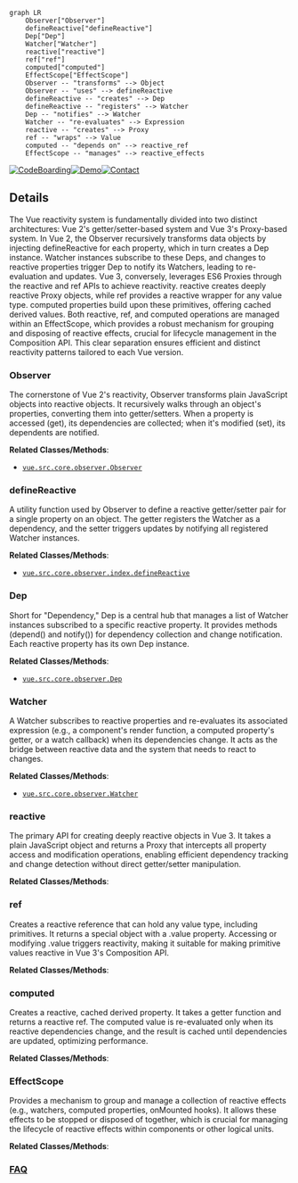 ```mermaid
graph LR
    Observer["Observer"]
    defineReactive["defineReactive"]
    Dep["Dep"]
    Watcher["Watcher"]
    reactive["reactive"]
    ref["ref"]
    computed["computed"]
    EffectScope["EffectScope"]
    Observer -- "transforms" --> Object
    Observer -- "uses" --> defineReactive
    defineReactive -- "creates" --> Dep
    defineReactive -- "registers" --> Watcher
    Dep -- "notifies" --> Watcher
    Watcher -- "re-evaluates" --> Expression
    reactive -- "creates" --> Proxy
    ref -- "wraps" --> Value
    computed -- "depends on" --> reactive_ref
    EffectScope -- "manages" --> reactive_effects
```

[![CodeBoarding](https://img.shields.io/badge/Generated%20by-CodeBoarding-9cf?style=flat-square)](https://github.com/CodeBoarding/CodeBoarding)[![Demo](https://img.shields.io/badge/Try%20our-Demo-blue?style=flat-square)](https://www.codeboarding.org/demo)[![Contact](https://img.shields.io/badge/Contact%20us%20-%20contact@codeboarding.org-lightgrey?style=flat-square)](mailto:contact@codeboarding.org)

## Details

The Vue reactivity system is fundamentally divided into two distinct architectures: Vue 2's getter/setter-based system and Vue 3's Proxy-based system. In Vue 2, the Observer recursively transforms data objects by injecting defineReactive for each property, which in turn creates a Dep instance. Watcher instances subscribe to these Deps, and changes to reactive properties trigger Dep to notify its Watchers, leading to re-evaluation and updates. Vue 3, conversely, leverages ES6 Proxies through the reactive and ref APIs to achieve reactivity. reactive creates deeply reactive Proxy objects, while ref provides a reactive wrapper for any value type. computed properties build upon these primitives, offering cached derived values. Both reactive, ref, and computed operations are managed within an EffectScope, which provides a robust mechanism for grouping and disposing of reactive effects, crucial for lifecycle management in the Composition API. This clear separation ensures efficient and distinct reactivity patterns tailored to each Vue version.

### Observer
The cornerstone of Vue 2's reactivity, Observer transforms plain JavaScript objects into reactive objects. It recursively walks through an object's properties, converting them into getter/setters. When a property is accessed (get), its dependencies are collected; when it's modified (set), its dependents are notified.


**Related Classes/Methods**:

- <a href="https://github.com/vuejs/vue/blob/main/src/core/observer/index.ts" target="_blank" rel="noopener noreferrer">`vue.src.core.observer.Observer`</a>


### defineReactive
A utility function used by Observer to define a reactive getter/setter pair for a single property on an object. The getter registers the Watcher as a dependency, and the setter triggers updates by notifying all registered Watcher instances.


**Related Classes/Methods**:

- <a href="https://github.com/vuejs/vue/blob/main/src/core/observer/index.ts" target="_blank" rel="noopener noreferrer">`vue.src.core.observer.index.defineReactive`</a>


### Dep
Short for "Dependency," Dep is a central hub that manages a list of Watcher instances subscribed to a specific reactive property. It provides methods (depend() and notify()) for dependency collection and change notification. Each reactive property has its own Dep instance.


**Related Classes/Methods**:

- <a href="https://github.com/vuejs/vue/blob/main/src/core/observer/dep.ts" target="_blank" rel="noopener noreferrer">`vue.src.core.observer.Dep`</a>


### Watcher
A Watcher subscribes to reactive properties and re-evaluates its associated expression (e.g., a component's render function, a computed property's getter, or a watch callback) when its dependencies change. It acts as the bridge between reactive data and the system that needs to react to changes.


**Related Classes/Methods**:

- <a href="https://github.com/vuejs/vue/blob/main/src/core/observer/watcher.ts" target="_blank" rel="noopener noreferrer">`vue.src.core.observer.Watcher`</a>


### reactive
The primary API for creating deeply reactive objects in Vue 3. It takes a plain JavaScript object and returns a Proxy that intercepts all property access and modification operations, enabling efficient dependency tracking and change detection without direct getter/setter manipulation.


**Related Classes/Methods**:



### ref
Creates a reactive reference that can hold any value type, including primitives. It returns a special object with a .value property. Accessing or modifying .value triggers reactivity, making it suitable for making primitive values reactive in Vue 3's Composition API.


**Related Classes/Methods**:



### computed
Creates a reactive, cached derived property. It takes a getter function and returns a reactive ref. The computed value is re-evaluated only when its reactive dependencies change, and the result is cached until dependencies are updated, optimizing performance.


**Related Classes/Methods**:



### EffectScope
Provides a mechanism to group and manage a collection of reactive effects (e.g., watchers, computed properties, onMounted hooks). It allows these effects to be stopped or disposed of together, which is crucial for managing the lifecycle of reactive effects within components or other logical units.


**Related Classes/Methods**:





### [FAQ](https://github.com/CodeBoarding/GeneratedOnBoardings/tree/main?tab=readme-ov-file#faq)